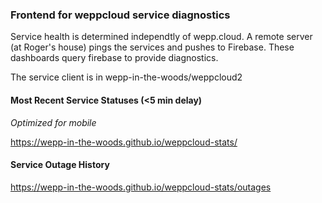 ### Frontend for weppcloud service diagnostics

Service health is determined independtly of wepp.cloud. 
A remote server (at Roger's house) pings the services and
pushes to Firebase. These dashboards query firebase to 
provide diagnostics.

The service client is in wepp-in-the-woods/weppcloud2

#### Most Recent Service Statuses (<5 min delay)

_Optimized for mobile_

https://wepp-in-the-woods.github.io/weppcloud-stats/

#### Service Outage History

https://wepp-in-the-woods.github.io/weppcloud-stats/outages
